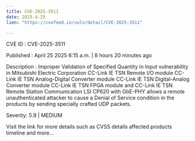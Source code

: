 ```yaml
---
title: CVE-2025-3511
date: 2025-4-25
lien: "https://cvefeed.io/vuln/detail/CVE-2025-3511"

---
```


CVE ID : CVE-2025-3511

Published :  April 25
2025
6:15 a.m. | 8 hours
20 minutes ago

Description : Improper Validation of Specified Quantity in Input vulnerability in Mitsubishi Electric Corporation CC-Link IE TSN Remote I/O module
CC-Link IE TSN Analog-Digital Converter module
CC-Link IE TSN Digital-Analog Converter module
CC-Link IE TSN FPGA module and CC-Link IE TSN Remote Station Communication LSI CP620 with GbE-PHY allows a remote unauthenticated attacker to cause a Denial of Service condition in the products by sending specially crafted UDP packets.

Severity: 5.9 | MEDIUM

Visit the link for more details
such as CVSS details
affected products
timeline
and more...
